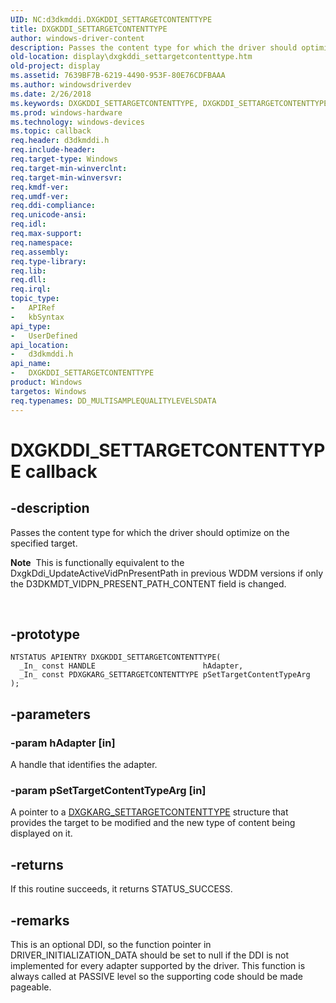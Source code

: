 ```yaml
---
UID: NC:d3dkmddi.DXGKDDI_SETTARGETCONTENTTYPE
title: DXGKDDI_SETTARGETCONTENTTYPE
author: windows-driver-content
description: Passes the content type for which the driver should optimize on the specified target.
old-location: display\dxgkddi_settargetcontenttype.htm
old-project: display
ms.assetid: 7639BF7B-6219-4490-953F-80E76CDFBAAA
ms.author: windowsdriverdev
ms.date: 2/26/2018
ms.keywords: DXGKDDI_SETTARGETCONTENTTYPE, DXGKDDI_SETTARGETCONTENTTYPE callback function [Display Devices], d3dkmddi/DXGKDDI_SETTARGETCONTENTTYPE, display.dxgkddi_settargetcontenttype
ms.prod: windows-hardware
ms.technology: windows-devices
ms.topic: callback
req.header: d3dkmddi.h
req.include-header: 
req.target-type: Windows
req.target-min-winverclnt: 
req.target-min-winversvr: 
req.kmdf-ver: 
req.umdf-ver: 
req.ddi-compliance: 
req.unicode-ansi: 
req.idl: 
req.max-support: 
req.namespace: 
req.assembly: 
req.type-library: 
req.lib: 
req.dll: 
req.irql: 
topic_type:
-	APIRef
-	kbSyntax
api_type:
-	UserDefined
api_location:
-	d3dkmddi.h
api_name:
-	DXGKDDI_SETTARGETCONTENTTYPE
product: Windows
targetos: Windows
req.typenames: DD_MULTISAMPLEQUALITYLEVELSDATA
---
```


# DXGKDDI_SETTARGETCONTENTTYPE callback


## -description


Passes the content type for which the driver should optimize on the specified target.  <div class="alert"><b>Note</b>  This is functionally equivalent to the DxgkDdi_UpdateActiveVidPnPresentPath in previous WDDM versions if only the D3DKMDT_VIDPN_PRESENT_PATH_CONTENT field is changed.</div>
<div> </div>



## -prototype


````
NTSTATUS APIENTRY DXGKDDI_SETTARGETCONTENTTYPE(
  _In_ const HANDLE                        hAdapter,
  _In_ const PDXGKARG_SETTARGETCONTENTTYPE pSetTargetContentTypeArg
);
````


## -parameters




### -param hAdapter [in]

A handle that identifies the adapter.


### -param pSetTargetContentTypeArg [in]

A pointer to a <a href="..\d3dkmddi\ns-d3dkmddi-_dxgkarg_settargetcontenttype.md">DXGKARG_SETTARGETCONTENTTYPE</a> structure that provides the target to be modified and the new type of content being displayed on it.


## -returns



If this routine succeeds, it returns STATUS_SUCCESS. 




## -remarks



This is an optional DDI, so the function pointer in DRIVER_INITIALIZATION_DATA should be set to null if the DDI is not implemented for every adapter supported by the driver.
This function is always called at PASSIVE level so the supporting code should be made pageable.




